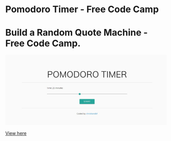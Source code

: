 # Pomodoro Timer - Free Code Camp

# Build a Random Quote Machine - Free Code Camp.

![alt](https://github.com/christiandbf/pomodoro/blob/master/sample.jpg)

[View here](https://christiandbf.github.io/pomodoro/)

